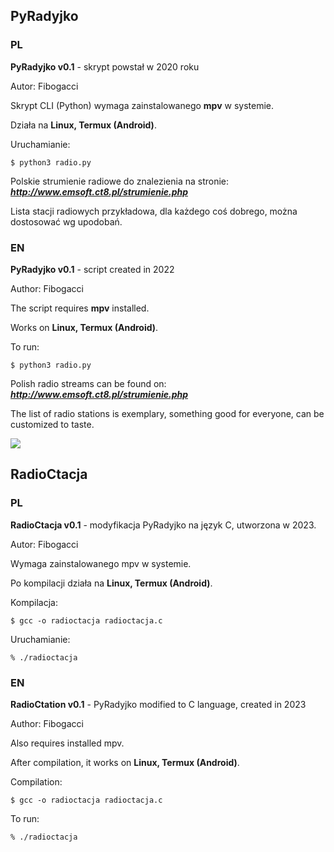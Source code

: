 ## PyRadyjko

### PL

**PyRadyjko v0.1** - skrypt powstał w 2020 roku

Autor: Fibogacci

Skrypt CLI (Python) wymaga zainstalowanego **mpv** w systemie.

Działa na **Linux, Termux (Android)**.

Uruchamianie:

```$ python3 radio.py```

Polskie strumienie radiowe do znalezienia na stronie: ***http://www.emsoft.ct8.pl/strumienie.php***

Lista stacji radiowych przykładowa, dla każdego coś dobrego, można dostosować wg upodobań.


### EN

**PyRadyjko v0.1** - script created in 2022

Author: Fibogacci

The script requires **mpv** installed.

Works on **Linux, Termux (Android)**.

To run:

```$ python3 radio.py```

Polish radio streams can be found on: ***http://www.emsoft.ct8.pl/strumienie.php***

The list of radio stations is exemplary, something good for everyone, can be customized to taste.

![](https://github.com/Fibogacci/radio-cli/blob/main/pyradyjko-20231203v2.png)

## RadioCtacja

### PL

**RadioCtacja v0.1** - modyfikacja PyRadyjko na język C, utworzona w 2023.

Autor: Fibogacci

Wymaga zainstalowanego mpv w systemie.

Po kompilacji działa na **Linux, Termux (Android)**.

Kompilacja:

```$ gcc -o radioctacja radioctacja.c```

Uruchamianie:

```% ./radioctacja```

### EN

**RadioCtation v0.1** - PyRadyjko modified to C language, created in 2023

Author: Fibogacci

Also requires installed mpv.

After compilation, it works on **Linux, Termux (Android)**.

Compilation:

```$ gcc -o radioctacja radioctacja.c```

To run:

```% ./radioctacja```

